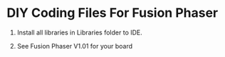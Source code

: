 # DIY Coding Files For Fusion Phaser

1. Install all libraries in Libraries folder to IDE.

2. See Fusion Phaser V1.01 for your board
